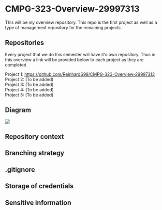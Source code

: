 # CMPG-323-Overview-29997313
This will be my overview repository. This repo is the first project as well as a type of management repository for the remaining projects.

## Repositories
Every project that we do this semester will have it's own repository. Thus in this overview a link will be provided below to each project as they are completed.

Project 1: https://github.com/ReinhardS99/CMPG-323-Overview-29997313 <br />
Project 2: (To be added) <br />
Project 3: (To be added) <br />
Project 4: (To be added) <br />
Project 5: (To be added)



## Diagram
<img src="file:///C:/Users/Reinhard/Downloads/Project1Diagram_drawio.html">

## Repository context


## Branching strategy


## .gitignore


## Storage of credentials


## Sensitive information
